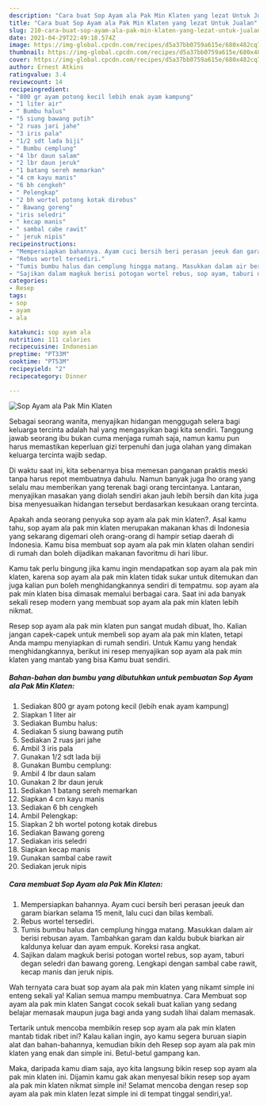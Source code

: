 ```yaml
---
description: "Cara buat Sop Ayam ala Pak Min Klaten yang lezat Untuk Jualan"
title: "Cara buat Sop Ayam ala Pak Min Klaten yang lezat Untuk Jualan"
slug: 210-cara-buat-sop-ayam-ala-pak-min-klaten-yang-lezat-untuk-jualan
date: 2021-04-29T22:49:18.574Z
image: https://img-global.cpcdn.com/recipes/d5a37bb0759a615e/680x482cq70/sop-ayam-ala-pak-min-klaten-foto-resep-utama.jpg
thumbnail: https://img-global.cpcdn.com/recipes/d5a37bb0759a615e/680x482cq70/sop-ayam-ala-pak-min-klaten-foto-resep-utama.jpg
cover: https://img-global.cpcdn.com/recipes/d5a37bb0759a615e/680x482cq70/sop-ayam-ala-pak-min-klaten-foto-resep-utama.jpg
author: Ernest Atkins
ratingvalue: 3.4
reviewcount: 14
recipeingredient:
- "800 gr ayam potong kecil lebih enak ayam kampung"
- "1 liter air"
- " Bumbu halus"
- "5 siung bawang putih"
- "2 ruas jari jahe"
- "3 iris pala"
- "1/2 sdt lada biji"
- " Bumbu cemplung"
- "4 lbr daun salam"
- "2 lbr daun jeruk"
- "1 batang sereh memarkan"
- "4 cm kayu manis"
- "6 bh cengkeh"
- " Pelengkap"
- "2 bh wortel potong kotak direbus"
- " Bawang goreng"
- "iris seledri"
- " kecap manis"
- " sambal cabe rawit"
- " jeruk nipis"
recipeinstructions:
- "Mempersiapkan bahannya. Ayam cuci bersih beri perasan jeeuk dan garam biarkan selama 15 menit, lalu cuci dan bilas kembali."
- "Rebus wortel tersediri."
- "Tumis bumbu halus dan cemplung hingga matang. Masukkan dalam air berisi rebusan ayam. Tambahkan garam dan kaldu bubuk biarkan air kaldunya keluar dan ayam empuk. Koreksi rasa angkat."
- "Sajikan dalam magkuk berisi potogan wortel rebus, sop ayam, taburi degan seledri dan bawang goreng. Lengkapi dengan sambal cabe rawit, kecap manis dan jeruk nipis."
categories:
- Resep
tags:
- sop
- ayam
- ala

katakunci: sop ayam ala 
nutrition: 111 calories
recipecuisine: Indonesian
preptime: "PT33M"
cooktime: "PT53M"
recipeyield: "2"
recipecategory: Dinner

---
```



![Sop Ayam ala Pak Min Klaten](https://img-global.cpcdn.com/recipes/d5a37bb0759a615e/680x482cq70/sop-ayam-ala-pak-min-klaten-foto-resep-utama.jpg)

Sebagai seorang wanita, menyajikan hidangan menggugah selera bagi keluarga tercinta adalah hal yang mengasyikan bagi kita sendiri. Tanggung jawab seorang ibu bukan cuma menjaga rumah saja, namun kamu pun harus memastikan keperluan gizi terpenuhi dan juga olahan yang dimakan keluarga tercinta wajib sedap.

Di waktu  saat ini, kita sebenarnya bisa memesan panganan praktis meski tanpa harus repot membuatnya dahulu. Namun banyak juga lho orang yang selalu mau memberikan yang terenak bagi orang tercintanya. Lantaran, menyajikan masakan yang diolah sendiri akan jauh lebih bersih dan kita juga bisa menyesuaikan hidangan tersebut berdasarkan kesukaan orang tercinta. 



Apakah anda seorang penyuka sop ayam ala pak min klaten?. Asal kamu tahu, sop ayam ala pak min klaten merupakan makanan khas di Indonesia yang sekarang digemari oleh orang-orang di hampir setiap daerah di Indonesia. Kamu bisa membuat sop ayam ala pak min klaten olahan sendiri di rumah dan boleh dijadikan makanan favoritmu di hari libur.

Kamu tak perlu bingung jika kamu ingin mendapatkan sop ayam ala pak min klaten, karena sop ayam ala pak min klaten tidak sukar untuk ditemukan dan juga kalian pun boleh menghidangkannya sendiri di tempatmu. sop ayam ala pak min klaten bisa dimasak memalui berbagai cara. Saat ini ada banyak sekali resep modern yang membuat sop ayam ala pak min klaten lebih nikmat.

Resep sop ayam ala pak min klaten pun sangat mudah dibuat, lho. Kalian jangan capek-capek untuk membeli sop ayam ala pak min klaten, tetapi Anda mampu menyiapkan di rumah sendiri. Untuk Kamu yang hendak menghidangkannya, berikut ini resep menyajikan sop ayam ala pak min klaten yang mantab yang bisa Kamu buat sendiri.

<!--inarticleads1-->

##### Bahan-bahan dan bumbu yang dibutuhkan untuk pembuatan Sop Ayam ala Pak Min Klaten:

1. Sediakan 800 gr ayam potong kecil (lebih enak ayam kampung)
1. Siapkan 1 liter air
1. Sediakan  Bumbu halus:
1. Sediakan 5 siung bawang putih
1. Sediakan 2 ruas jari jahe
1. Ambil 3 iris pala
1. Gunakan 1/2 sdt lada biji
1. Gunakan  Bumbu cemplung:
1. Ambil 4 lbr daun salam
1. Gunakan 2 lbr daun jeruk
1. Sediakan 1 batang sereh memarkan
1. Siapkan 4 cm kayu manis
1. Sediakan 6 bh cengkeh
1. Ambil  Pelengkap:
1. Siapkan 2 bh wortel potong kotak direbus
1. Sediakan  Bawang goreng
1. Sediakan iris seledri
1. Siapkan  kecap manis
1. Gunakan  sambal cabe rawit
1. Sediakan  jeruk nipis




<!--inarticleads2-->

##### Cara membuat Sop Ayam ala Pak Min Klaten:

1. Mempersiapkan bahannya. Ayam cuci bersih beri perasan jeeuk dan garam biarkan selama 15 menit, lalu cuci dan bilas kembali.
1. Rebus wortel tersediri.
1. Tumis bumbu halus dan cemplung hingga matang. Masukkan dalam air berisi rebusan ayam. Tambahkan garam dan kaldu bubuk biarkan air kaldunya keluar dan ayam empuk. Koreksi rasa angkat.
1. Sajikan dalam magkuk berisi potogan wortel rebus, sop ayam, taburi degan seledri dan bawang goreng. Lengkapi dengan sambal cabe rawit, kecap manis dan jeruk nipis.




Wah ternyata cara buat sop ayam ala pak min klaten yang nikamt simple ini enteng sekali ya! Kalian semua mampu membuatnya. Cara Membuat sop ayam ala pak min klaten Sangat cocok sekali buat kalian yang sedang belajar memasak maupun juga bagi anda yang sudah lihai dalam memasak.

Tertarik untuk mencoba membikin resep sop ayam ala pak min klaten mantab tidak ribet ini? Kalau kalian ingin, ayo kamu segera buruan siapin alat dan bahan-bahannya, kemudian bikin deh Resep sop ayam ala pak min klaten yang enak dan simple ini. Betul-betul gampang kan. 

Maka, daripada kamu diam saja, ayo kita langsung bikin resep sop ayam ala pak min klaten ini. Dijamin kamu gak akan menyesal bikin resep sop ayam ala pak min klaten nikmat simple ini! Selamat mencoba dengan resep sop ayam ala pak min klaten lezat simple ini di tempat tinggal sendiri,ya!.

